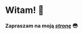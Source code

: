 # Witam! 👋

### Zapraszam na moją *[stronę][strona]* :flushed:


[strona]:https://github.com/xovnsi/xovnsi.github.io/blob/main/index.md?fbclid=IwAR29hYVWAWEoFGcIBv7hfvbj1WmQ7LAMgLYNQ2AJWl6g5t3woO0fIbGsRtE
